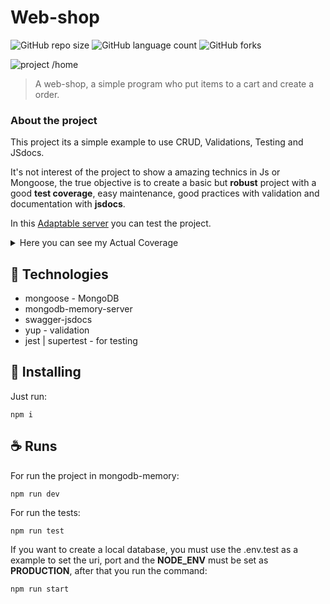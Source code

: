 # Web-shop

![GitHub repo size](https://img.shields.io/github/repo-size/yonathan-uchoa/web-shop?style=for-the-badge)
![GitHub language count](https://img.shields.io/github/languages/count/yonathan-uchoa/web-shop?style=for-the-badge)
![GitHub forks](https://img.shields.io/github/forks/yonathan-uchoa/web-shop?style=for-the-badge)

![project /home](https://github.com/yonathan-uchoa/web-shop/assets/44504264/447dd5f3-4d35-4cd6-9003-83307842c87f)

> A web-shop, a simple program who put items to a cart and create a order.

### About the project

This project its a simple example to use CRUD, Validations, Testing and JSdocs.

It's not interest of the project to show a amazing technics in Js or Mongoose, the true objective is to create a basic but **robust** project with a good **test coverage**, easy maintenance, good practices with validation and documentation with **jsdocs**.

In this [Adaptable server](https://webshop-backend.adaptable.app/docs) you can test the project.

<details>
<summary>Here you can see my Actual Coverage</summary>

![actual coverage statistics](https://github.com/yonathan-uchoa/web-shop/assets/44504264/4450943f-1e49-473c-9645-87f97426c1a2)

</details>

## 🔧 Technologies

- mongoose - MongoDB
- mongodb-memory-server
- swagger-jsdocs
- yup - validation
- jest | supertest - for testing


## 🚀 Installing

Just run:

```
npm i
```

## ☕ Runs

For run the project in mongodb-memory:

```
npm run dev
```

For run the tests:

```
npm run test
```

If you want to create a local database, you must use the .env.test as a example to set the uri, port and the **NODE_ENV** must be set as **PRODUCTION**, after that you run the command:

```
npm run start
```

